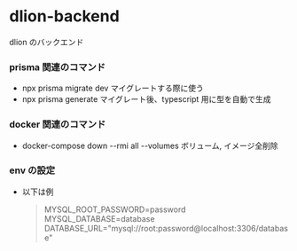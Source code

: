 # dlion-backend

dlion のバックエンド

### prisma 関連のコマンド

- npx prisma migrate dev
  マイグレートする際に使う
- npx prisma generate
  マイグレート後、typescript 用に型を自動で生成

### docker 関連のコマンド

- docker-compose down --rmi all --volumes
  ボリューム, イメージ全削除

### env の設定

- 以下は例
  > MYSQL_ROOT_PASSWORD=password
  > MYSQL_DATABASE=database
  > DATABASE_URL="mysql://root:password@localhost:3306/database"
